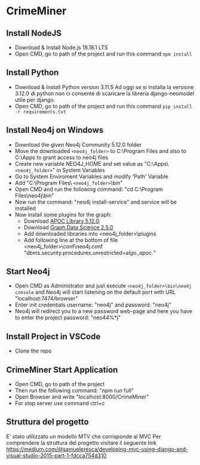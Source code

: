 # CrimeMiner

## Install NodeJS
- Download & Install Node.js 18.18.1 LTS
- Open CMD, go to path of the project and run this command `npm install`

## Install Python
- Download & Install Python version 3.11.5 Ad oggi se si installa la versione 3.12.0 di python non ci consente di scaricare la libreria django-neomodel utile per django.
- Open CMD, go to path of the project and run this command `pip install -r requirements.txt`

## Install Neo4j on Windows
- Download the given Neo4j Community 5.12.0 folder
- Move the downloaded `<neo4j_folder>` to C:\Program Files and also to C:\Apps to grant access to neo4j files
- Create new variable NEO4J_HOME and set value as "C:\Apps\ `<neo4j_folder>`" in System Variables
- Go to System Enviroment Variables and modify 'Path' Variable 
- Add "C:\Program Files\ `<neo4j_folder>`\bin"
- Open CMD and run the following command: "cd C:\Program Files\neo4j\bin"
- Now run the command: "neo4j install-service" and service will be installed
- Now install some plugins for the graph:
    - Download [APOC Library 5.12.0](https://github.com/neo4j/apoc/releases/tag/5.12.0)
    - Download [Graph Data Science 2.5.0](https://github.com/neo4j/graph-data-science/releases/tag/2.5.0)
    - Add downloaded libraries into <neo4j_folder>\plugins
    - Add following line at the bottom of file <neo4j_folder>\conf\neo4j.conf "dbms.security.procedures.unrestricted=algo.*,apoc.*"

 
## Start Neo4j
- Open CMD as Administrator and just execute `<neo4j_folder>\bin\neo4j console` and Neo4j will start listening on the default port with URL "localhost:7474/browser"
- Enter init credentials username: "neo4j" and password: "neo4j"
- Neo4j will redirect you to a new password web-page and here you have to enter the project password: "neo44%*j"

## Install Project in VSCode
- Clone the repo 

## CrimeMiner Start Application
- Open CMD, go to path of the project 
- Then run the following command: "npm run full"
- Open Browser and write "localhost:8000/CrimeMiner"
- For stop server use command ctrl+c

## Struttura del progetto
  E' stato utilizzato un modello MTV che corrisponde al MVC
  Per comprendere la struttura del progetto visitare il seguente link https://medium.com/@samueleresca/developing-mvc-using-django-and-visual-studio-2015-part-1-fdcca754d310